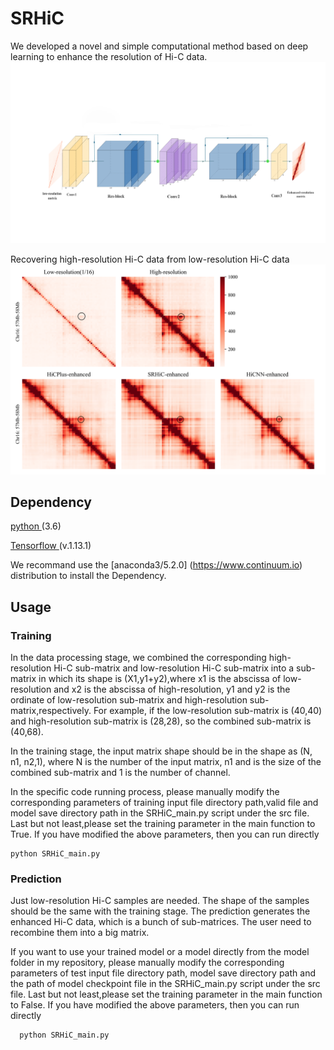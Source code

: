 # SRHiC
We developed a novel and simple computational method based on deep learning to enhance the resolution of Hi-C data. 
![image](https://github.com/hzlzldr/SRHiC/blob/master/pic/Fig1.png)

Recovering high-resolution Hi-C data from low-resolution Hi-C data
![image](https://github.com/hzlzldr/SRHiC/blob/master/pic/Fig2.png)


## Dependency
[ python ](https://www.python.org) (3.6)

[ Tensorflow ](https://www.tensorflow.org/)(v.1.13.1)

We recommand use the [anaconda3/5.2.0] (https://www.continuum.io) distribution to install the Dependency.

## Usage

### Training
In the data processing stage, we combined the corresponding high-resolution Hi-C sub-matrix and low-resolution Hi-C sub-matrix into a sub-matrix in which its shape is (X1,y1+y2),where x1 is the abscissa of low-resolution and x2 is the abscissa of high-resolution, y1 and y2 is the ordinate of low-resolution sub-matrix and high-resolution sub-matrix,respectively. For example, if the low-resolution sub-matrix is (40,40) and high-resolution sub-matrix is (28,28), so the combined sub-matrix is (40,68).

In the training stage, the input matrix shape should be in the shape as (N, n1, n2,1), where N is the number of the input matrix, n1 and is the size of the combined sub-matrix and 1 is the number of channel.

In the specific code running process, please manually modify the corresponding parameters of training input file directory path,valid file and model save  directory path in the SRHiC_main.py script under the src file. Last but not least,please set the training parameter in the main function to True. 
If you have modified the above parameters, then you can run directly
  ```
  python SRHiC_main.py
  ```

### Prediction
Just low-resolution Hi-C samples are needed. The shape of the samples should be the same with the training stage. The prediction generates the enhanced Hi-C data, which is a bunch of sub-matrices. The user need to recombine them into a big matrix.

If you want to use your trained model or a model directly from the model folder in my repository, please manually modify the corresponding parameters of test input file directory path, model save  directory path and the path of model checkpoint file in the SRHiC_main.py script under the src file. Last but not least,please set the training parameter in the main function to False. 
If you have modified the above parameters, then you can run directly
```
  python SRHiC_main.py
```

